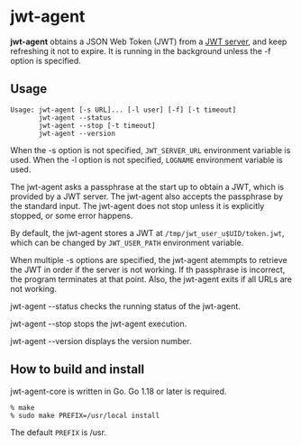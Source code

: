 # jwt-agent

**jwt-agent** obtains a JSON Web Token (JWT) from a [JWT
server](https://github.com/oss-tsukuba/jwt-server.git), and keep
refreshing it not to expire.  It is running in the background unless
the -f option is specified.

## Usage
```
Usage: jwt-agent [-s URL]... [-l user] [-f] [-t timeout]
       jwt-agent --status
       jwt-agent --stop [-t timeout]
       jwt-agent --version
```

When the -s option is not specified, `JWT_SERVER_URL` environment
variable is used.  When the -l option is not specified, `LOGNAME`
environment variable is used.

The jwt-agent asks a passphrase at the start up to obtain a JWT, which
is provided by a JWT server.  The jwt-agent also accepts the
passphrase by the standard input.  The jwt-agent does not stop unless
it is explicitly stopped, or some error happens.

By default, the jwt-agent stores a JWT at
`/tmp/jwt_user_u$UID/token.jwt`, which can be changed by
`JWT_USER_PATH` environment variable.

When multiple -s options are specified, the jwt-agent atemmpts to
retrieve the JWT in order if the server is not working.
If th passphrase is incorrect, the program terminates at that point.
Also, the jwt-agent exits if all URLs are not working.

jwt-agent --status checks the running status of the jwt-agent.

jwt-agent --stop stops the jwt-agent execution.

jwt-agent --version displays the version number.

## How to build and install

jwt-agent-core is written in Go.  Go 1.18 or later is required.

    % make
    % sudo make PREFIX=/usr/local install

The default `PREFIX` is /usr.
